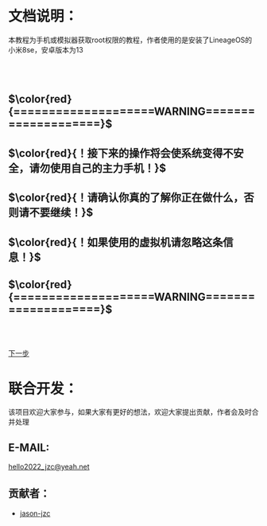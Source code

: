 # 文档说明：
  本教程为手机或模拟器获取root权限的教程，作者使用的是安装了LineageOS的小米8se，安卓版本为13  

<br><br>
## $\color{red}{====================WARNING====================}$
## $\color{red}{！接下来的操作将会使系统变得不安全，请勿使用自己的主力手机！}$
## $\color{red}{！请确认你真的了解你正在做什么，否则请不要继续！}$
## $\color{red}{！如果使用的虚拟机请忽略这条信息！}$
## $\color{red}{====================WARNING====================}$
<br><br>


[下一步](/tutorial/INSTALL_MITMPROXY_CA.md)  

# 联合开发：
  该项目欢迎大家参与，如果大家有更好的想法，欢迎大家提出贡献，作者会及时合并处理  
  ## E-MAIL:
  hello2022_jzc@yeah.net  
  ## 贡献者：
  * [jason-jzc](https://github.com/jason-jzc)